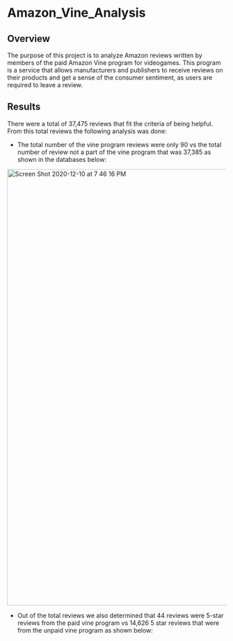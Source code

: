 # Amazon_Vine_Analysis
## Overview
The purpose of this project is to analyze Amazon reviews written by members of the paid Amazon Vine program for videogames. This program is a service that allows manufacturers and publishers to receive reviews on their products and get a sense of the consumer sentiment, as users are required to leave a review.
## Results
There were a total of 37,475 reviews that fit the criteria of being helpful. From this total reviews the following analysis was done:
- The total number of the vine program reviews were only 90 vs the total number of review not a part of the vine program that was 37,385 as shown in the databases below:

<img width="1001" alt="Screen Shot 2020-12-10 at 7 46 16 PM" src="https://user-images.githubusercontent.com/69806770/101848104-ad753a80-3b22-11eb-96e9-e46354cede6e.png">

- Out of the total reviews we also determined that 44 reviews were 5-star reviews from the paid vine program vs 14,626 5 star reviews that were from the unpaid vine program as shown below:


